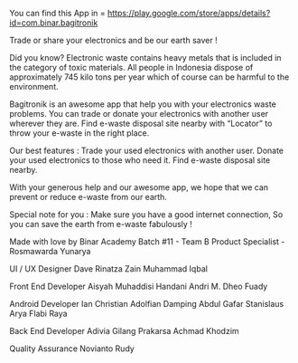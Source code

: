 You can find this App in = https://play.google.com/store/apps/details?id=com.binar.bagitronik

Trade or share your electronics and be our earth saver !

Did you know?
Electronic waste contains heavy metals that is included in the category of toxic materials. All people in Indonesia dispose of approximately 745 kilo tons per year which of course can be harmful to the environment.

Bagitronik is an awesome app that help you with your electronics waste problems. You can trade or donate your electronics with another user wherever they are. Find e-waste disposal site nearby with “Locator” to throw your e-waste in the right place.

Our best features :
Trade your used electronics with another user.
Donate your used electronics to those who need it.
Find e-waste disposal site nearby.

With your generous help and our awesome app, we hope that we can prevent or reduce e-waste from our earth.

Special note for you : Make sure you have a good internet connection, So you can save the earth from e-waste fabulously !

Made with love by Binar Academy Batch #11 - Team B
Product Specialist - Rosmawarda Yunarya

UI / UX Designer
Dave Rinatza Zain
Muhammad Iqbal

Front End Developer
Aisyah Muhaddisi
Handani Andri
M. Dheo Fuady

Android Developer
Ian Christian Adolfian Damping
Abdul Gafar
Stanislaus Arya
Flabi Raya

Back End Developer
Adivia Gilang Prakarsa
Achmad Khodzim

Quality Assurance
Novianto Rudy
